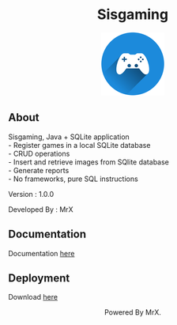<div align="center"><h1>Sisgaming</h1></div>

<p align="center">
  <img src="icon.png">
</p>

<h2>About</h2>

<p>Sisgaming, Java + SQLite application<br/>
- Register games in a local SQLite database<br/>
- CRUD operations<br/>
- Insert and retrieve images from SQlite database<br/>
- Generate reports<br/>
- No frameworks, pure SQL instructions</p>
<p>Version : 1.0.0</p>
<p>Developed By : MrX</p>


<h2>Documentation</h2>

<p>Documentation <a href="https://raw.githack.com/MrX456/Sisgaming/main/_Documentation/javadoc/index.html">here</a></p>


<h2>Deployment</h2>

<p>Download <a href="https://github.com/MrX456/Sisgaming/raw/main/_Deploy/SisGaming-1.0.0-installer.msi">here</a></p>


<p align="center">Powered By MrX.</p>

